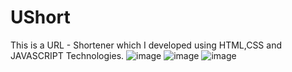 # UShort
This is a URL - Shortener which I developed using HTML,CSS and JAVASCRIPT Technologies.
![image](https://github.com/gorantlamanoj02/UShort/assets/74758820/113cccc4-8720-450a-96dd-fda9eb42fc11)
![image](https://github.com/gorantlamanoj02/UShort/assets/74758820/da9ec1b0-0352-4c29-a55f-16a8fc60af0e)
![image](https://github.com/gorantlamanoj02/UShort/assets/74758820/7d7fcadc-454f-4565-a5eb-f823928bfea5)
